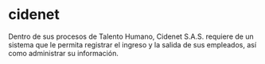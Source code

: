 # cidenet
Dentro de sus procesos de Talento Humano, Cidenet S.A.S. requiere de un sistema que le permita registrar el ingreso y la salida de sus empleados, así como administrar su información.
